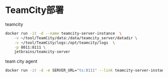 # TeamCity部署

teamcity

```bash
docker run -it -d --name teamcity-server-instance  \
    -v ~/tool/TeamCity/data:/data/teamcity_server/datadir \
    -v ~/tool/TeamCity/logs:/opt/teamcity/logs  \
    -p 8011:8111 \
    jetbrains/teamcity-server
```

team city agent

```bash
docker run -it -d -e SERVER_URL="ts:8111" --link teamcity-server-instance:ts -v ~/tool/TeamCity/data/teamcity_agent/conf:/data/teamcity_agent/conf   jetbrains/teamcity-agent
```



